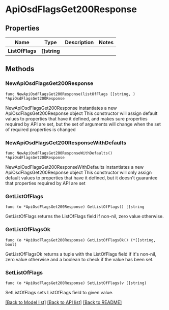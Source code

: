 # ApiOsdFlagsGet200Response

## Properties

Name | Type | Description | Notes
------------ | ------------- | ------------- | -------------
**ListOfFlags** | **[]string** |  | 

## Methods

### NewApiOsdFlagsGet200Response

`func NewApiOsdFlagsGet200Response(listOfFlags []string, ) *ApiOsdFlagsGet200Response`

NewApiOsdFlagsGet200Response instantiates a new ApiOsdFlagsGet200Response object
This constructor will assign default values to properties that have it defined,
and makes sure properties required by API are set, but the set of arguments
will change when the set of required properties is changed

### NewApiOsdFlagsGet200ResponseWithDefaults

`func NewApiOsdFlagsGet200ResponseWithDefaults() *ApiOsdFlagsGet200Response`

NewApiOsdFlagsGet200ResponseWithDefaults instantiates a new ApiOsdFlagsGet200Response object
This constructor will only assign default values to properties that have it defined,
but it doesn't guarantee that properties required by API are set

### GetListOfFlags

`func (o *ApiOsdFlagsGet200Response) GetListOfFlags() []string`

GetListOfFlags returns the ListOfFlags field if non-nil, zero value otherwise.

### GetListOfFlagsOk

`func (o *ApiOsdFlagsGet200Response) GetListOfFlagsOk() (*[]string, bool)`

GetListOfFlagsOk returns a tuple with the ListOfFlags field if it's non-nil, zero value otherwise
and a boolean to check if the value has been set.

### SetListOfFlags

`func (o *ApiOsdFlagsGet200Response) SetListOfFlags(v []string)`

SetListOfFlags sets ListOfFlags field to given value.



[[Back to Model list]](../README.md#documentation-for-models) [[Back to API list]](../README.md#documentation-for-api-endpoints) [[Back to README]](../README.md)


